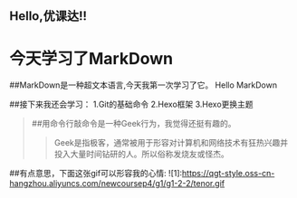 ## Hello,优课达!!
# 今天学习了MarkDown
##MarkDown是一种超文本语言,今天我第一次学习了它。
    Hello MarkDown

##接下来我还会学习：
1.Git的基础命令
2.Hexo框架
3.Hexo更换主题
>##用命令行敲命令是一种Geek行为，我觉得还挺有趣的。
>> Geek是指极客，通常被用于形容对计算机和网络技术有狂热兴趣并投入大量时间钻研的人。所以俗称发烧友或怪杰。

##有点意思，下面这张gif可以形容我的心情:
![1]:https://qgt-style.oss-cn-hangzhou.aliyuncs.com/newcoursep4/g1/g1-2-2/tenor.gif
